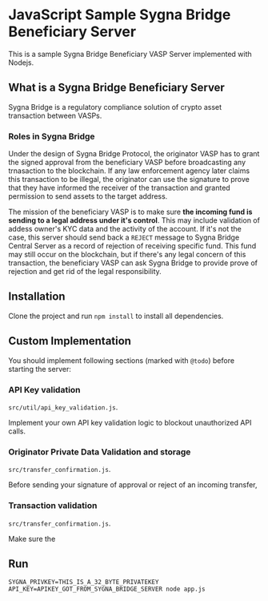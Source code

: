# JavaScript Sample Sygna Bridge Beneficiary Server

This is a sample Sygna Bridge Beneficiary VASP Server implemented with Nodejs.

## What is a Sygna Bridge Beneficiary Server

Sygna Bridge is a regulatory compliance solution of crypto asset transaction between VASPs.

### Roles in Sygna Bridge

Under the design of Sygna Bridge Protocol, the originator VASP has to grant the signed approval from the beneficiary VASP before broadcasting any trnasaction to the blockchain.
If any law enforcement agency later claims this transaction to be illegal, the originator can use the signature to prove that they have informed the receiver of the transaction and granted permission to send assets to the target address.

The mission of the beneficiary VASP is to make sure **the incoming fund is sending to a legal address under it's control**. This may include validation of addess owner's KYC data and the activity of the account. If it's not the case, this server should send back a `REJECT` message to Sygna Bridge Central Server as a record of rejection of receiving specific fund. This fund may still occur on the blockchain, but if there's any legal concern of this transaction, the beneficiary VASP can ask Sygna Bridge to provide prove of rejection and get rid of the legal responsibility.

## Installation

Clone the project and run `npm install` to install all dependencies.

## Custom Implementation

You should implement following sections (marked with `@todo`) before starting the server:

### API Key validation

`src/util/api_key_validation.js`.

Implement your own API key validation logic to blockout unauthorized API calls.

### Originator Private Data Validation and storage

`src/transfer_confirmation.js`.

Before sending your signature of approval or reject of an incoming transfer, 

### Transaction validation

`src/transfer_confirmation.js`.

Make sure the 

## Run



```shell
SYGNA_PRIVKEY=THIS_IS_A_32_BYTE_PRIVATEKEY API_KEY=APIKEY_GOT_FROM_SYGNA_BRIDGE_SERVER node app.js
```
